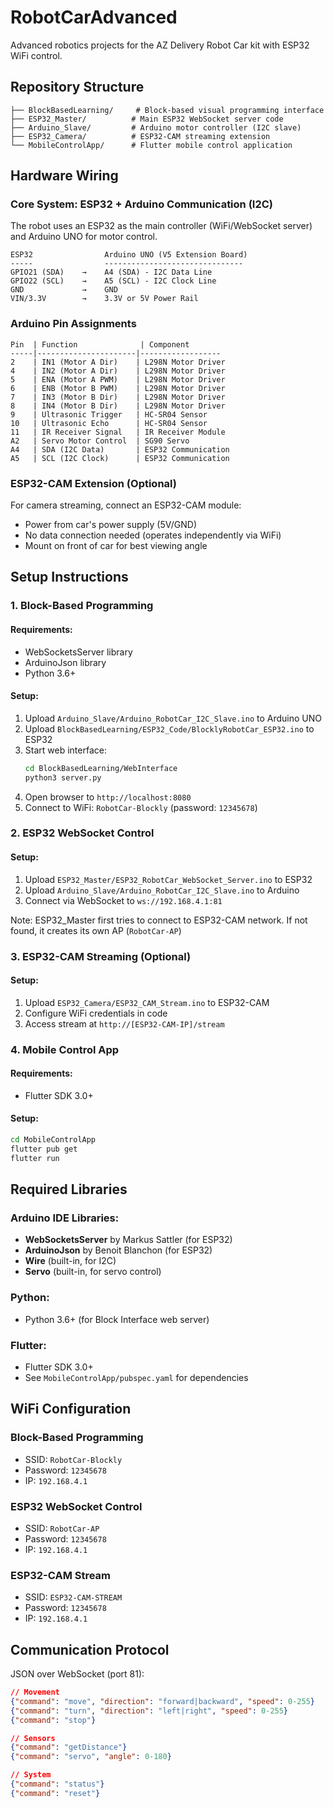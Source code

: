 # RobotCarAdvanced

Advanced robotics projects for the AZ Delivery Robot Car kit with ESP32 WiFi control.

## Repository Structure

```
├── BlockBasedLearning/     # Block-based visual programming interface
├── ESP32_Master/          # Main ESP32 WebSocket server code
├── Arduino_Slave/         # Arduino motor controller (I2C slave)
├── ESP32_Camera/          # ESP32-CAM streaming extension
└── MobileControlApp/      # Flutter mobile control application
```

## Hardware Wiring

### Core System: ESP32 + Arduino Communication (I2C)

The robot uses an ESP32 as the main controller (WiFi/WebSocket server) and Arduino UNO for motor control.

```
ESP32                Arduino UNO (V5 Extension Board)
-----                -------------------------------
GPIO21 (SDA)    →    A4 (SDA) - I2C Data Line
GPIO22 (SCL)    →    A5 (SCL) - I2C Clock Line
GND             →    GND
VIN/3.3V        →    3.3V or 5V Power Rail
```

### Arduino Pin Assignments
```
Pin  | Function              | Component
-----|----------------------|------------------
2    | IN1 (Motor A Dir)    | L298N Motor Driver
4    | IN2 (Motor A Dir)    | L298N Motor Driver
5    | ENA (Motor A PWM)    | L298N Motor Driver
6    | ENB (Motor B PWM)    | L298N Motor Driver
7    | IN3 (Motor B Dir)    | L298N Motor Driver
8    | IN4 (Motor B Dir)    | L298N Motor Driver
9    | Ultrasonic Trigger   | HC-SR04 Sensor
10   | Ultrasonic Echo      | HC-SR04 Sensor
11   | IR Receiver Signal   | IR Receiver Module
A2   | Servo Motor Control  | SG90 Servo
A4   | SDA (I2C Data)       | ESP32 Communication
A5   | SCL (I2C Clock)      | ESP32 Communication
```

### ESP32-CAM Extension (Optional)
For camera streaming, connect an ESP32-CAM module:
- Power from car's power supply (5V/GND)
- No data connection needed (operates independently via WiFi)
- Mount on front of car for best viewing angle

## Setup Instructions

### 1. Block-Based Programming

#### Requirements:
- WebSocketsServer library
- ArduinoJson library
- Python 3.6+

#### Setup:
1. Upload `Arduino_Slave/Arduino_RobotCar_I2C_Slave.ino` to Arduino UNO
2. Upload `BlockBasedLearning/ESP32_Code/BlocklyRobotCar_ESP32.ino` to ESP32
3. Start web interface:
   ```bash
   cd BlockBasedLearning/WebInterface
   python3 server.py
   ```
4. Open browser to `http://localhost:8080`
5. Connect to WiFi: `RobotCar-Blockly` (password: `12345678`)

### 2. ESP32 WebSocket Control

#### Setup:
1. Upload `ESP32_Master/ESP32_RobotCar_WebSocket_Server.ino` to ESP32
2. Upload `Arduino_Slave/Arduino_RobotCar_I2C_Slave.ino` to Arduino
3. Connect via WebSocket to `ws://192.168.4.1:81`

Note: ESP32_Master first tries to connect to ESP32-CAM network. If not found, it creates its own AP (`RobotCar-AP`)

### 3. ESP32-CAM Streaming (Optional)

#### Setup:
1. Upload `ESP32_Camera/ESP32_CAM_Stream.ino` to ESP32-CAM
2. Configure WiFi credentials in code
3. Access stream at `http://[ESP32-CAM-IP]/stream`

### 4. Mobile Control App

#### Requirements:
- Flutter SDK 3.0+

#### Setup:
```bash
cd MobileControlApp
flutter pub get
flutter run
```

## Required Libraries

### Arduino IDE Libraries:
- **WebSocketsServer** by Markus Sattler (for ESP32)
- **ArduinoJson** by Benoit Blanchon (for ESP32)
- **Wire** (built-in, for I2C)
- **Servo** (built-in, for servo control)

### Python:
- Python 3.6+ (for Block Interface web server)

### Flutter:
- Flutter SDK 3.0+
- See `MobileControlApp/pubspec.yaml` for dependencies

## WiFi Configuration

### Block-Based Programming
- SSID: `RobotCar-Blockly`
- Password: `12345678`
- IP: `192.168.4.1`

### ESP32 WebSocket Control
- SSID: `RobotCar-AP`
- Password: `12345678`
- IP: `192.168.4.1`

### ESP32-CAM Stream
- SSID: `ESP32-CAM-STREAM`
- Password: `12345678`
- IP: `192.168.4.1`

## Communication Protocol

JSON over WebSocket (port 81):

```json
// Movement
{"command": "move", "direction": "forward|backward", "speed": 0-255}
{"command": "turn", "direction": "left|right", "speed": 0-255}
{"command": "stop"}

// Sensors
{"command": "getDistance"}
{"command": "servo", "angle": 0-180}

// System
{"command": "status"}
{"command": "reset"}
```
